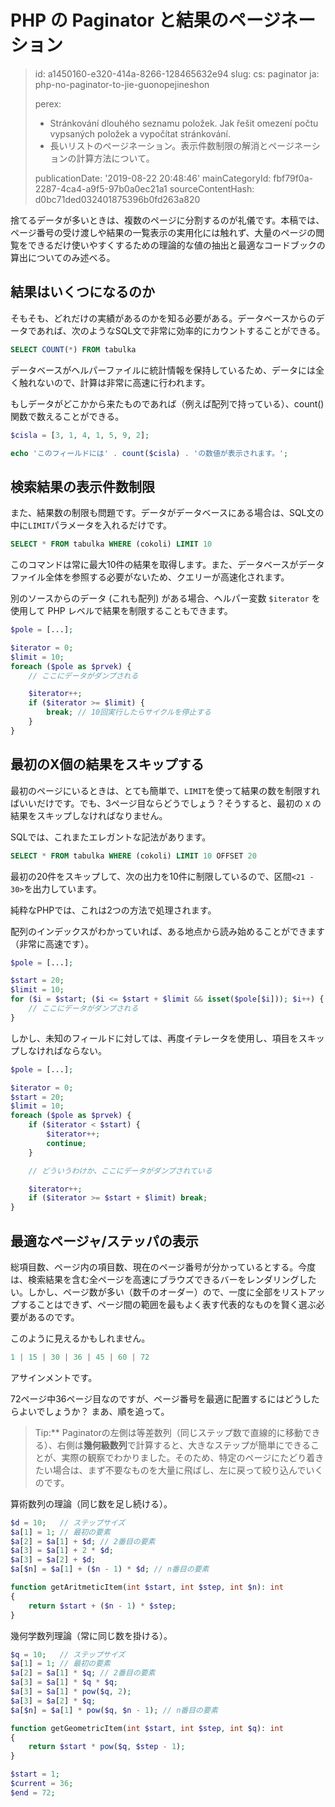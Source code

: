 PHP の Paginator と結果のページネーション
============================

> id: a1450160-e320-414a-8266-128465632e94
> slug:
> 	cs: paginator
> 	ja: php-no-paginator-to-jie-guonopejineshon
> 
> perex:
> 	- Stránkování dlouhého seznamu položek. Jak řešit omezení počtu vypsaných položek a vypočítat stránkování.
> 	- 長いリストのページネーション。表示件数制限の解消とページネーションの計算方法について。
> 
> publicationDate: '2019-08-22 20:48:46'
> mainCategoryId: fbf79f0a-2287-4ca4-a9f5-97b0a0ec21a1
> sourceContentHash: d0bc71ded032401875396b0fd263a820

捨てるデータが多いときは、複数のページに分割するのが礼儀です。本稿では、ページ番号の受け渡しや結果の一覧表示の実用化には触れず、大量のページの閲覧をできるだけ使いやすくするための理論的な値の抽出と最適なコードブックの算出についてのみ述べる。

結果はいくつになるのか
----------------------

そもそも、どれだけの実績があるのかを知る必要がある。データベースからのデータであれば、次のようなSQL文で非常に効率的にカウントすることができる。

```sql
SELECT COUNT(*) FROM tabulka
```

データベースがヘルパーファイルに統計情報を保持しているため、データには全く触れないので、計算は非常に高速に行われます。

もしデータがどこかから来たものであれば（例えば配列で持っている）、count()関数で数えることができる。

```php
$cisla = [3, 1, 4, 1, 5, 9, 2];

echo 'このフィールドには' . count($cisla) . 'の数値が表示されます。';
```

検索結果の表示件数制限
----------------------

また、結果数の制限も問題です。データがデータベースにある場合は、SQL文の中に`LIMIT`パラメータを入れるだけです。

```sql
SELECT * FROM tabulka WHERE (cokoli) LIMIT 10
```

このコマンドは常に最大10件の結果を取得します。また、データベースがデータファイル全体を参照する必要がないため、クエリーが高速化されます。

別のソースからのデータ (これも配列) がある場合、ヘルパー変数 `$iterator` を使用して PHP レベルで結果を制限することもできます。

```php
$pole = [...];

$iterator = 0;
$limit = 10;
foreach ($pole as $prvek) {
	// ここにデータがダンプされる

	$iterator++;
	if ($iterator >= $limit) {
	    break; // 10回実行したらサイクルを停止する
	}
}
```

最初のX個の結果をスキップする
----------------------

最初のページにいるときは、とても簡単で、`LIMIT`を使って結果の数を制限すればいいだけです。でも、3ページ目ならどうでしょう？そうすると、最初の `X` の結果をスキップしなければなりません。

SQLでは、これまたエレガントな記法があります。

```sql
SELECT * FROM tabulka WHERE (cokoli) LIMIT 10 OFFSET 20
```

最初の20件をスキップして、次の出力を10件に制限しているので、区間`<21 - 30>`を出力しています。

純粋なPHPでは、これは2つの方法で処理されます。

配列のインデックスがわかっていれば、ある地点から読み始めることができます（非常に高速です）。

```php
$pole = [...];

$start = 20;
$limit = 10;
for ($i = $start; ($i <= $start + $limit && isset($pole[$i])); $i++) {
	// ここにデータがダンプされる
}
```

しかし、未知のフィールドに対しては、再度イテレータを使用し、項目をスキップしなければならない。

```php
$pole = [...];

$iterator = 0;
$start = 20;
$limit = 10;
foreach ($pole as $prvek) {
	if ($iterator < $start) {
		$iterator++;
		continue;
	}

	// どういうわけか、ここにデータがダンプされている

	$iterator++;
	if ($iterator >= $start + $limit) break;
}
```

最適なページャ/ステッパの表示
----------------------

総項目数、ページ内の項目数、現在のページ番号が分かっているとする。今度は、検索結果を含む全ページを高速にブラウズできるバーをレンダリングしたい。しかし、ページ数が多い（数千のオーダー）ので、一度に全部をリストアップすることはできず、ページ間の範囲を最もよく表す代表的なものを賢く選ぶ必要があるのです。

このように見えるかもしれません。

```php
1 | 15 | 30 | 36 | 45 | 60 | 72
```

アサインメントです。

72ページ中36ページ目なのですが、ページ番号を最適に配置するにはどうしたらよいでしょうか？
まあ、順を追って。

> Tip:** Paginatorの左側は等差数列（同じステップ数で直線的に移動できる）、右側は**幾何級数列**で計算すると、大きなステップが簡単にできることが、実際の観察でわかりました。そのため、特定のページにたどり着きたい場合は、まず不要なものを大量に飛ばし、左に戻って絞り込んでいくのです。

算術数列の理論（同じ数を足し続ける）。

```php
$d = 10;   // ステップサイズ
$a[1] = 1; // 最初の要素
$a[2] = $a[1] + $d; // 2番目の要素
$a[3] = $a[1] + 2 * $d;
$a[3] = $a[2] + $d;
$a[$n] = $a[1] + ($n - 1) * $d; // n番目の要素

function getAritmeticItem(int $start, int $step, int $n): int
{
	return $start + ($n - 1) * $step;
}
```

幾何学数列理論（常に同じ数を掛ける）。

```php
$q = 10;   // ステップサイズ
$a[1] = 1; // 最初の要素
$a[2] = $a[1] * $q; // 2番目の要素
$a[3] = $a[1] * $q * $q;
$a[3] = $a[1] * pow($q, 2);
$a[3] = $a[2] * $q;
$a[$n] = $a[1] * pow($q, $n - 1); // n番目の要素

function getGeometricItem(int $start, int $step, int $q): int
{
	return $start * pow($q, $step - 1);
}
```



```php
$start = 1;
$current = 36;
$end = 72;
```
